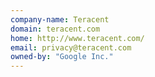 ```yaml
---
company-name: Teracent
domain: teracent.com
home: http://www.teracent.com/
email: privacy@teracent.com
owned-by: "Google Inc."
---
```




